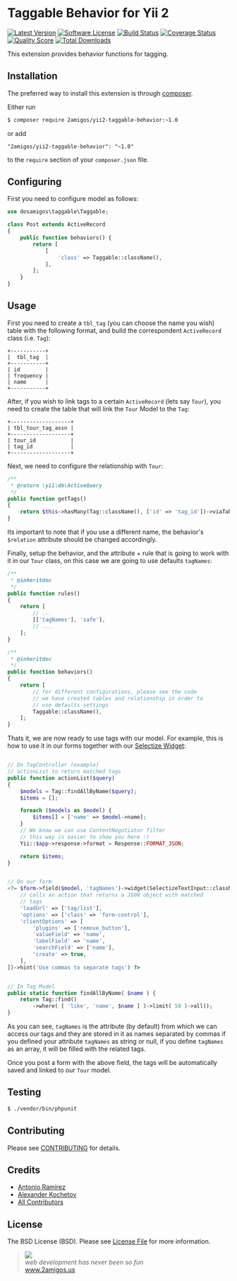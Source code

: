 # Taggable Behavior for Yii 2

[![Latest Version](https://img.shields.io/github/tag/2amigos/yii2-taggable-behavior.svg?style=flat-square&label=release)](https://github.com/2amigos/yii2-taggable-behavior/tags)
[![Software License](https://img.shields.io/badge/license-MIT-brightgreen.svg?style=flat-square)](LICENSE.md)
[![Build Status](https://img.shields.io/travis/2amigos/yii2-taggable-behavior/master.svg?style=flat-square)](https://travis-ci.org/2amigos/yii2-taggable-behavior)
[![Coverage Status](https://img.shields.io/scrutinizer/coverage/g/2amigos/yii2-taggable-behavior.svg?style=flat-square)](https://scrutinizer-ci.com/g/2amigos/yii2-taggable-behavior/code-structure)
[![Quality Score](https://img.shields.io/scrutinizer/g/2amigos/yii2-taggable-behavior.svg?style=flat-square)](https://scrutinizer-ci.com/g/2amigos/yii2-taggable-behavior)
[![Total Downloads](https://img.shields.io/packagist/dt/2amigos/yii2-taggable-behavior.svg?style=flat-square)](https://packagist.org/packages/2amigos/yii2-taggable-behavior)

This extension provides behavior functions for tagging.

## Installation

The preferred way to install this extension is through [composer](http://getcomposer.org/download/).

Either run

```bash
$ composer require 2amigos/yii2-taggable-behavior:~1.0
```

or add

```
"2amigos/yii2-taggable-behavior": "~1.0"
```

to the `require` section of your `composer.json` file.

## Configuring

First you need to configure model as follows:

```php
use dosamigos\taggable\Taggable;

class Post extends ActiveRecord
{
    public function behaviors() {
        return [
            [
                'class' => Taggable::className(),
            ],
        ];
    }
}
```

## Usage

First you need to create a `tbl_tag` (you can choose the name you wish) table with the following format, and build the
correspondent `ActiveRecord` class (i.e. `Tag`):

```
+-----------+
|  tbl_tag  |
+-----------+
| id        |
| frequency |
| name      |
+-----------+
```

After, if you wish to link tags to a certain `ActiveRecord` (lets say `Tour`), you need to create the table that will
link the `Tour` Model to the `Tag`:

```
+-------------------+
| tbl_tour_tag_assn |
+-------------------+
| tour_id           |
| tag_id            |
+-------------------+
```

Next, we need to configure the relationship with `Tour`:

```php
/**
 * @return \yii\db\ActiveQuery
 */
public function getTags()
{
    return $this->hasMany(Tag::className(), ['id' => 'tag_id'])->viaTable('tbl_tour_tag_assn', ['tour_id' => 'id']);
}
```

Its important to note that if you use a different name, the behavior's `$relation` attribute should be changed
accordingly.

Finally, setup the behavior, and the attribute + rule that is going to work with it in our `Tour` class,
on this case we are going to use defaults `tagNames`:

```php
/**
 * @inheritdoc
 */
public function rules()
{
    return [
        // ...
        [['tagNames'], 'safe'],
        // ...
    ];
}

/**
 * @inheritdoc
 */
public function behaviors()
{
    return [
        // for different configurations, please see the code
        // we have created tables and relationship in order to
        // use defaults settings
        Taggable::className(),
    ];
}
```

Thats it, we are now ready to use tags with our model. For example, this is how to use it in our forms together with our
[Selectize Widget](https://github.com/2amigos/yii2-selectize-widget):


```php

// On TagController (example)
// actionList to return matched tags
public function actionList($query)
{
    $models = Tag::findAllByName($query);
    $items = [];

    foreach ($models as $model) {
        $items[] = ['name' => $model->name];
    }
    // We know we can use ContentNegotiator filter
    // this way is easier to show you here :)
    Yii::$app->response->format = Response::FORMAT_JSON;

    return $items;
}


// On our form
<?= $form->field($model, 'tagNames')->widget(SelectizeTextInput::className(), [
    // calls an action that returns a JSON object with matched
    // tags
    'loadUrl' => ['tag/list'],
    'options' => ['class' => 'form-control'],
    'clientOptions' => [
        'plugins' => ['remove_button'],
        'valueField' => 'name',
        'labelField' => 'name',
        'searchField' => ['name'],
        'create' => true,
    ],
])->hint('Use commas to separate tags') ?>


// In Tag Model
public static function findAllByName( $name ) {
	return Tag::find()
		->where( [ 'like', 'name', $name ] )->limit( 50 )->all();
}

```

As you can see, `tagNames` is the attribute (by default) from which we can access our tags and they are stored in it as
names separated by commas if you defined your attribute `tagNames` as string or null, if you define `tagNames` as an
array, it will be filled with the related tags.

Once you post a form with the above field, the tags will be automatically saved and linked to our `Tour` model.

## Testing

```bash
$ ./vendor/bin/phpunit
```

## Contributing

Please see [CONTRIBUTING](CONTRIBUTING.md) for details.

## Credits

- [Antonio Ramirez](https://github.com/tonydspaniard)
- [Alexander Kochetov](https://github.com/creocoder)
- [All Contributors](https://github.com/2amigos/yii2-selectize-widget/graphs/contributors)

## License

The BSD License (BSD). Please see [License File](LICENSE.md) for more information.

<blockquote>
    <a href="http://www.2amigos.us"><img src="http://www.gravatar.com/avatar/55363394d72945ff7ed312556ec041e0.png"></a><br>
    <i>web development has never been so fun</i><br>
    <a href="http://www.2amigos.us">www.2amigos.us</a>
</blockquote>
